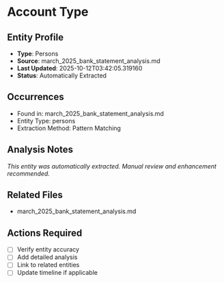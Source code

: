 # Account Type

## Entity Profile
- **Type**: Persons
- **Source**: march_2025_bank_statement_analysis.md
- **Last Updated**: 2025-10-12T03:42:05.319160
- **Status**: Automatically Extracted

## Occurrences
- Found in: march_2025_bank_statement_analysis.md
- Entity Type: persons
- Extraction Method: Pattern Matching

## Analysis Notes
*This entity was automatically extracted. Manual review and enhancement recommended.*

## Related Files
- march_2025_bank_statement_analysis.md

## Actions Required
- [ ] Verify entity accuracy
- [ ] Add detailed analysis
- [ ] Link to related entities
- [ ] Update timeline if applicable
